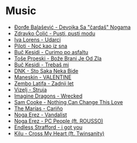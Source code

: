 # Music

<ul>
  <li>
    <a href="https://www.youtube.com/watch?v=kr9NGtWhEOo&list=RDAMVMPinmWhuDQJk">
      Đorđe Balašević - Devojka Sa "čardaš" Nogama
    </a>
  </li>
  <li>
    <a href="https://www.youtube.com/watch?v=PinmWhuDQJk">
      Zdravko Čolić - Pusti, pusti modu
    </a>
  </li>
  <li>
    <a href="https://www.youtube.com/watch?v=yungHxP1Ai0&list=RDAMVMA52HpzAtLHU">
      Iva Lorens - Udarci
    </a>
  </li>
  <li>
    <a href="https://www.youtube.com/watch?v=JGrzP2fx6vk&list=RDAMVMA52HpzAtLHUk">
      Piloti - Noć kao iz sna
    </a>
  </li>
  <li>
    <a href="https://www.youtube.com/watch?v=LJ6y4DMxT6c&list=RDAMVMA52HpzAtLHU">
      Buč Kesidi - Curimo po asfaltu
    </a>
  </li>
  <li>
    <a href="https://www.youtube.com/watch?v=17OSmbFSL1c&list=RDAMVMA52HpzAtLHU">
      Toše Proeski - Bože Brani Je Od Zla 
    </a>
  </li>
  <li>
    <a href="https://www.youtube.com/watch?v=28Se5fUys34&list=RDAMVMA52HpzAtLHU">
      Buč Kesidi - Trebaš mi
    </a>
  </li>
  <li>
    <a href="https://www.youtube.com/watch?v=YEZtFwkPZIk&list=RDAMVMA52HpzAtLHU">
      DNK - Sto Saka Neka Bide
    </a>
  </li>
  <li>
    <a href="https://www.youtube.com/watch?v=8XQYz7JKjWI&list=RDAMVMA52HpzAtLHU">
      Maneskin - VALENTINE
    </a>
  </li>
  <li>
    <a href="https://www.youtube.com/watch?v=utfZHYAGjFE&list=RDAMVMA52HpzAtLHU">
      Zembo Latifa - Zadnji let
    </a>
  </li>
  <li>
    <a href="https://www.youtube.com/watch?v=ltglc2k8mfQ&list=RDAMVMA52HpzAtLHU">
      Vizelj - Struja
    </a>
  </li>
  <li>
    <a href="https://www.youtube.com/watch?v=Y2NkuFIlLEo">
      Imagine Dragons - Wrecked
    </a>
  </li>
  <li>
    <a href="https://www.youtube.com/watch?v=d3TkNgdUH8w">
      Sam Cooke - Nothing Can Change This Love
    </a>
  </li>
  <li>
    <a href="https://www.youtube.com/watch?v=QHVp9xiUr9U">
      The Marías - Cariño
    </a>
  </li>
  <li>
    <a href="https://www.youtube.com/watch?v=eosxxSby5TU">
      Noga Erez - Vandalist
    </a>
  </li>
  <li>
    <a href="https://www.youtube.com/watch?v=K2630OFpX4c">
      Noga Erez - PC People (ft. ROUSSO)
    </a>
  </li>
  <li>
    <a href="https://www.youtube.com/watch?v=gmZPTyj2NCE">
      Endless Strafford - i got you 
    </a>
  </li>
  <li>
    <a href="https://www.youtube.com/watch?v=F_gDgCrlww4">
      Kilu - Cross My Heart (ft. Twinsanity) 
    </a>
  </li>
</ul>
